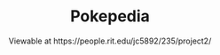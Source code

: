 <h1 align="center">Pokepedia</h1>
<p align="center">Viewable at https://people.rit.edu/jc5892/235/project2/</p>
